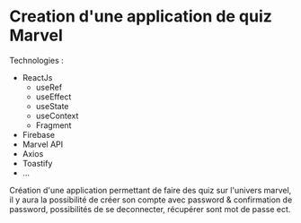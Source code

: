 # Creation d'une application de quiz Marvel

Technologies : 

- ReactJs
    - useRef
    - useEffect
    - useState
    - useContext
    - Fragment
- Firebase
- Marvel API
- Axios
- Toastify 
- ...

Création d'une application permettant de faire des quiz sur l'univers marvel, il y aura la possibilité de créer son compte avec password & confirmation de password, possibilités de se deconnecter, récupérer sont mot de passe ect.



